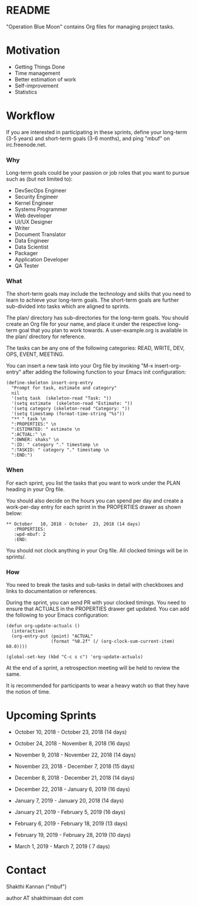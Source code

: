 README
======

"Operation Blue Moon" contains Org files for managing project tasks.

Motivation
==========

* Getting Things Done
* Time management
* Better estimation of work
* Self-improvement
* Statistics

Workflow
========

If you are interested in participating in these sprints, define your
long-term (3-5 years) and short-term goals (3-6 months), and ping
"mbuf" on irc.freenode.net.

### Why

Long-term goals could be your passion or job roles that you want to
pursue such as (but not limited to):

* DevSecOps Engineer
* Security Engineer
* Kernel Engineer
* Systems Programmer
* Web developer
* UI/UX Designer
* Writer
* Document Translator
* Data Engineer
* Data Scientist
* Packager
* Application Developer
* QA Tester

### What

The short-term goals may include the technology and skills that you
need to learn to achieve your long-term goals. The short-term goals are
further sub-divided into tasks which are aligned to sprints.

The plan/ directory has sub-directories for the long-term goals. You
should create an Org file for your name, and place it under the
respective long-term goal that you plan to work towards. A
user-example.org is available in the plan/ directory for reference.

The tasks can be any one of the following categories: READ, WRITE,
DEV, OPS, EVENT, MEETING.

You can insert a new task into your Org file by invoking "M-x
insert-org-entry" after adding the following function to your Emacs
init configuration:

    (define-skeleton insert-org-entry
      "Prompt for task, estimate and category"
      nil
      '(setq task  (skeleton-read "Task: "))
      '(setq estimate  (skeleton-read "Estimate: "))
      '(setq category (skeleton-read "Category: "))
      '(setq timestamp (format-time-string "%s"))
      "** " task \n
      ":PROPERTIES:" \n
      ":ESTIMATED: " estimate \n
      ":ACTUAL:" \n
      ":OWNER: shaks" \n
      ":ID: " category "." timestamp \n
      ":TASKID: " category "." timestamp \n
      ":END:")

### When

For each sprint, you list the tasks that you want to work under the
PLAN heading in your Org file.

You should also decide on the hours you can spend per day and create a
work-per-day entry for each sprint in the PROPERTIES drawer as shown
below:

    ** October   10, 2018 - October  23, 2018 (14 days)
       :PROPERTIES:
       :wpd-mbuf: 2
       :END:

You should not clock anything in your Org file. All clocked timings
will be in sprints/.

### How

You need to break the tasks and sub-tasks in detail with checkboxes
and links to documentation or references.

During the sprint, you can send PR with your clocked timings. You need
to ensure that ACTUALS in the PROPERTIES drawer get updated. You can
add the following to your Emacs configuration:

    (defun org-update-actuals ()
      (interactive)
      (org-entry-put (point) "ACTUAL"
                     (format "%0.2f" (/ (org-clock-sum-current-item) 60.0))))

    (global-set-key (kbd "C-c s c") 'org-update-actuals)

At the end of a sprint, a retrospection meeting will be held to review
the same.

It is recommended for participants to wear a heavy watch so that they
have the notion of time.

Upcoming Sprints
================

* October   10, 2018 - October   23, 2018 (14 days)
* October   24, 2018 - November   8, 2018 (16 days)
* November   9, 2018 - November  22, 2018 (14 days)
* November  23, 2018 - December   7, 2018 (15 days)
* December   8, 2018 - December  21, 2018 (14 days)
* December  22, 2018 - January    6, 2019 (16 days)

* January   7, 2019 - January  20, 2018 (14 days)
* January  21, 2019 - February  5, 2019 (16 days)
* February  6, 2019 - February 18, 2019 (13 days)
* February 19, 2019 - February 28, 2019 (10 days)
* March     1, 2019 - March     7, 2019 ( 7 days)

Contact
=======

Shakthi Kannan ("mbuf")

author AT shakthimaan dot com
